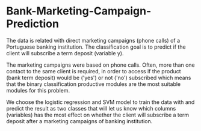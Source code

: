 # Bank-Marketing-Campaign-Prediction

The data is related with direct marketing campaigns (phone calls) of a Portuguese banking institution. The classification goal is to predict if the client will subscribe a term deposit (variable y).  

The marketing campaigns were based on phone calls. Often, more than one contact to the same client is required, in order to access if the product (bank term deposit) would be ('yes') or not ('no') subscribed which means that the binary classification productive modules are the most suitable modules for this problem. 

We choose the logistic regression and SVM model to train the data with and predict the result as two classes that will let us know which columns (variables) has the most effect on whether the client will subscribe a term deposit after a marketing campaigns of banking institution.

